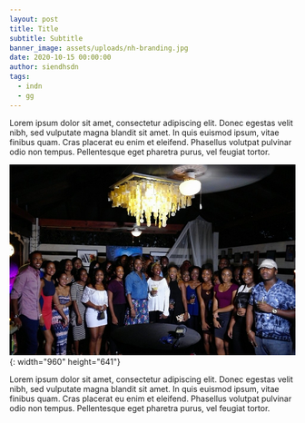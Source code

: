 ```yaml
---
layout: post
title: Title
subtitle: Subtitle
banner_image: assets/uploads/nh-branding.jpg
date: 2020-10-15 00:00:00
author: siendhsdn
tags:
  - indn
  - gg
---
```


Lorem ipsum dolor sit amet, consectetur adipiscing elit. Donec egestas velit nibh, sed vulputate magna blandit sit amet. In quis euismod ipsum, vitae finibus quam. Cras placerat eu enim et eleifend. Phasellus volutpat pulvinar odio non tempus. Pellentesque eget pharetra purus, vel feugiat tortor.

![](/assets/images/alumni/3.jpg){: width="960" height="641"}

Lorem ipsum dolor sit amet, consectetur adipiscing elit. Donec egestas velit nibh, sed vulputate magna blandit sit amet. In quis euismod ipsum, vitae finibus quam. Cras placerat eu enim et eleifend. Phasellus volutpat pulvinar odio non tempus. Pellentesque eget pharetra purus, vel feugiat tortor.